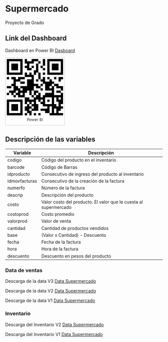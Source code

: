 # Supermercado
Proyecto de Grado

## Link del Dashboard
Dashboard en Power BI [Dasboard](https://app.powerbi.com/view?r=eyJrIjoiNGE5OTE0YjctNWE1Ni00ZTMyLTkyYTctYmUyZjU5ZTgwNTczIiwidCI6IjA4YjViMTkzLWI5YmItNDNmMi05MjJiLTdlMjk0OGE0MDhlOSIsImMiOjR9&pageName=ReportSection)


![Dasboard](https://raw.githubusercontent.com/TaylorAsprilla/supermercado/master/dashboard/Informa%20Supermercado%20V3-3.jpg)

## Descripción de las variables

| Variable | Descripción |
| -- | -- |
| codigo | Código del producto en el inventario |
| barcode | Código de Barras |
| idproducto | Consecutivo de ingreso del producto al inventario |
| idmovfacturas | Consecutivo de la creación de la factura |
| numerfo | Número de la factura |
| descrip | Descripción del producto |
| costo | Valor costo del producto. El valor que le cuesta al supermercado |
| costoprod | Costo promedio |
| valorprod | Valor de venta |
| cantidad | Cantidad de productos vendidos |
| base | (Valor x Cantidad) - Descuento |
| fecha | Fecha de la factura |
| hora | Hora de la factura |
| descuento | Descuento en pesos del producto |

### Data de ventas

Descarga de la data V3 [Data Supermercado](https://taylorinteractivo.com.co/proyecto-supermercado/data-v3.csv)

Descarga de la data V2 [Data Supermercado](https://taylorinteractivo.com.co/proyecto-supermercado/data-v2.csv)

Descarga de la data V1 [Data Supermercado](https://taylorinteractivo.com.co/proyecto-supermercado/data-v1.csv)


### Inventario
Descarga del Inventario V2 [Data Supermercado](https://taylorinteractivo.com.co/proyecto-supermercado/inventario-v2.xlsx)

Descarga del Inventario V1 [Data Supermercado](https://taylorinteractivo.com.co/proyecto-supermercado/inventario-v1.xls)
